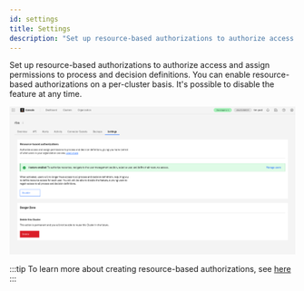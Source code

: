 ```yaml
---
id: settings
title: Settings
description: "Set up resource-based authorizations to authorize access and assign permissions to process and decision definitions."
---
```


Set up resource-based authorizations to authorize access and assign permissions to process and decision definitions. You can enable resource-based authorizations on a per-cluster basis. It's possible to disable the feature at any time.

![Cluster settings](./img/cluster-settings.png)

:::tip
To learn more about creating resource-based authorizations, see [here](../manage-organization/manage-users.md#resource-based-authorizations)
:::

